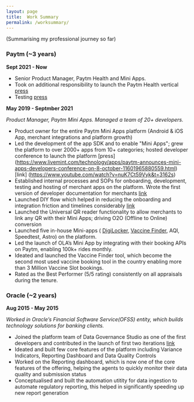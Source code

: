 ```yaml
---
layout: page
title:  Work Summary
permalink: /worksummary/
---
```

(Summarising my professional journey so far)

### Paytm (~3 years) ###

**Sept 2021 - Now**
- Senior Product Manager, Paytm Health and Mini Apps.
- Took on additional responsibility to launch the Paytm Health vertical [press](https://twitter.com/Paytm/status/1479712862746517506)  
- Testing [press](https://www.livemint.com/technology/paytm-users-can-now-create-their-health-id-know-its-benefits-11640596211499.html)


**May 2019 - Septmber 2021**

*Product Manager, Paytm Mini Apps. Managed a team of 20+ developers.*
  - Product owner for the entire Paytm Mini Apps platform (Android & iOS App, merchant integrations and platform growth)
  - Led the development of the app SDK and to enable "Mini Apps"; grew the platform to over 2000+ apps from 10+ categories; hosted developer conference to launch the platform [press] (https://www.livemint.com/technology/apps/paytm-announces-mini-apps-developers-conference-on-8-october-11601965880559.html) [link] (https://www.youtube.com/watch?v=nuK7Ct59Vyk&t=3162s)
  - Established internal processes and SOPs for onboarding, development, testing and hosting of merchant apps on the platform. Wrote the first version of developer documentation for merchants [link](https://business.paytm.com/docs/miniprograms/overview/)
  - Launched DIY flow which helped in reducing the onboarding and integration friction and timelines considerably [link](https://www.youtube.com/watch?v=W0qN81dujfs)
  - Launched the Universal QR reader functionality to allow merchants to link any QR with their Mini Apps; driving O2O (Offline to Online) conversion
  - Launched five in-house Mini-apps ( [DigiLocker](https://www.hindustantimes.com/business/paytm-integrates-digilocker-brings-access-to-documents-on-its-app-101634105338544.html), [Vaccine Finder](https://www.livemint.com/technology/apps/want-to-book-covid-19-vaccination-slots-on-paytm-here-s-how-11624093960278.html), AQI, Speedtest, Astro) on the platform.
  - Led the launch of OLA’s Mini App by integrating with their booking APIs on Paytm, enabling 100k+ rides monthly.
 - Ideated and launched the Vaccine Finder tool, which become the second most used vaccine booking tool in the country enabling more than 3 Million Vaccine Slot bookings.
 - Rated as the Best Performer (5/5 rating) consistently on all appraisals during the tenure.


### Oracle (~2 years) ###

**Aug 2015 - May 2015**

*Worked in Oracle’s Financial Software Service(OFSS) entity, which builds technology solutions for banking clients.*
  - Joined the platform team of Data Governance Studio as one of the first developers and contributed in the launch of first two iterations [link](https://www.oracle.com/a/ocom/docs/industries/financial-services/ds-ofs-dgrr-3714726.pdf)
  - Ideated and built few core features of the platform including Variance Indicators, Reporting Dashboard and Data Quality Controls 
  - Worked on the Reporting dashboard, which is now one of the core features of the offering, helping the agents to quickly monitor their data quality and submission status
  - Conceptualised and built the automation utitity for data ingestion to automate regulatory reporting, this helped in significantly speeding up new report generation
  

